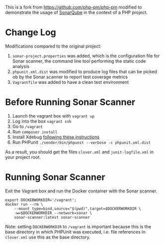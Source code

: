 This is a fork from https://github.com/php-pm/php-pm modified to demonstrate the usage of [SonarQube](https://www.sonarqube.org/) in the context of a PHP project.

# Change Log

Modifications compared to the original project:

1. `sonar-project.properties` was added, which is the configuration file for Sonar scanner, the command line tool performing the static code analysis
2. `phpunit.xml.dist` was modified to produce log files that can be picked ob by the Sonar scanner to report test coverage metrics
3. `Vagrantfile` was added to have a clean test environment

# Before Running Sonar Scanner

1. Launch the vagrant box with `vagrant up`
2. Log into the box `vagrant ssh`
3. Go to `/vagrant`
4. Run `composer install`
5. Install Xdebug [following these instructions](https://kevdees.com/installing-xdebug-for-php7/)
6. Run PHPunit `./vendor/bin/phpunit --verbose -c phpunit.xml.dist`

As a result, you should get the files `clover.xml` and `junit-logfile.xml` in your project root.

# Running Sonar Scanner

Exit the Vagrant box and run the Docker container with the Sonar scanner.

    export DOCKERWORKDIR='/vagrant';
    docker run --rm \
        --mount type=bind,source="$(pwd)",target=$DOCKERWORKDIR \
        -w=$DOCKERWORKDIR --network=sonar \
        sonar-scanner:latest sonar-scanner

Note: setting `DOCKERWORKDIR` to `/vagrant` is important because this is the base directory in which PHPUnit was executed, i.e. file references in `clover.xml` use this as the base directory.